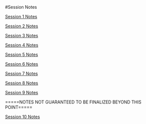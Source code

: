  #Session Notes

[Session 1 Notes](https://docs.google.com/document/d/1yeyLvX44yxwq9QAp1AE81MRJ8Vv5g7I6wDg_U-PlHcU)

[Session 2 Notes](https://docs.google.com/document/d/1atQEumVjmljZPlMAy_evH8LLiTLJhU48hRx5r0VyuYI)

[Session 3 Notes](https://docs.google.com/document/d/1jQPVfoMBxf1RDBdObHGknlNGmjxfkpoBJZ1hAnws_nk)

[Session 4 Notes](https://docs.google.com/document/d/1qESrG_gyl9Dl1GtR04dwfqavEpy_Lf0xaGDsSSorMVU)

[Session 5 Notes](https://docs.google.com/document/d/1lrLEFSnfz8V7SBjbc66eJLchNa4kPEDNr-4fAmg-GFY)

[Session 6 Notes](https://docs.google.com/document/d/1qh10WsFdl_qdESMY-dvOceIVXj10LJq0MgVL8VnfkyM)

[Session 7 Notes](https://docs.google.com/document/d/1yJMvxcj-BST_kzSgCDw1cTYfsIfltJ2fKifM3MjN5B4)

[Session 8 Notes](https://docs.google.com/document/d/19uQP6DagxkL5zNNuaLx6EJSDSSe4JTNEuaemzRbxaMY)

[Session 9 Notes](https://docs.google.com/document/d/1VjeHbV1smWbN9qpgnOPN4xW51Gj_8whOfXz_l1BE6I8)

=====NOTES NOT GUARANTEED TO BE FINALIZED BEYOND THIS POINT=====

[Session 10 Notes](https://docs.google.com/document/d/13HTdE9Dx2qke-zMZCCSCPeJbVmK3OvOpOfSKmR9sVHw)
